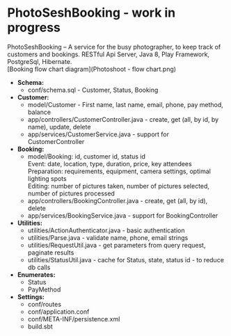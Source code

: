 # PhotoSeshBooking - work in progress
PhotoSeshBooking – A service for the busy photographer, to keep track of customers and bookings. 
RESTful Api Server, Java 8, Play Framework, PostgreSql, Hibernate.
<br>
[Booking flow chart diagram](Photoshoot - flow chart.png)
<br>
<ul>

  <li>
    <b>Schema: </b>
    <ul>
    <li>conf/schema.sql - Customer, Status, Booking</li>
    </ul>
  </li>
  <li>
    <b>Customer:</b>
    <ul>
    <li>model/Customer - First name, last name, email, phone, pay method, balance</li>
    <li>app/controllers/CustomerController.java - create, get (all, by id, by name), update, delete</li>
    <li>app/services/CustomerService.java - support for CustomerController</li>
    </ul>
  </li>
  <li>
    <b>Booking:</b>
    <ul>
        <li>model/Booking: id, customer id, status id <br>
        Event: date, location, type, duration, price, key attendees <br>
        Preparation: requirements, equipment, camera settings, optimal lighting spots <br>
        Editing: number of pictures taken, number of pictures selected, number of pictures processed
        </li>
        <li>app/controllers/BookingController.java - create, get (all, by id), delete</li>
        <li>app/services/BookingService.java - support for BookingController</li>
        </ul>
  </li>
  <li>
    <b>Utilities:</b>
    <ul>
    <li>utilities/ActionAuthenticator.java - basic authentication</li>
    <li>utilities/Parse.java - validate name, phone, email strings</li>
    <li>utilities/RequestUtil.java - get parameters from query request, paginate results</li>
    <li>utilities/StatusUtil.java - cache for Status, state, status id - to reduce db calls</li>
    </ul>
  </li>
  <li>
    <b>Enumerates:</b>
    <ul>
    <li>Status</li>
    <li>PayMethod</li>
    </ul>
  </li>
  <li>
    <b>Settings:</b>
    <ul>
    <li>conf/routes</li>
    <li>conf/application.conf</li>
    <li>conf/META-INF/persistence.xml</li>
    <li>build.sbt</li>
    </ul>
  </li>
</ul>
